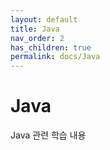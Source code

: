 ```yaml
---
layout: default
title: Java
nav_order: 2
has_children: true
permalink: docs/Java
---
```

# Java
Java 관련 학습 내용
